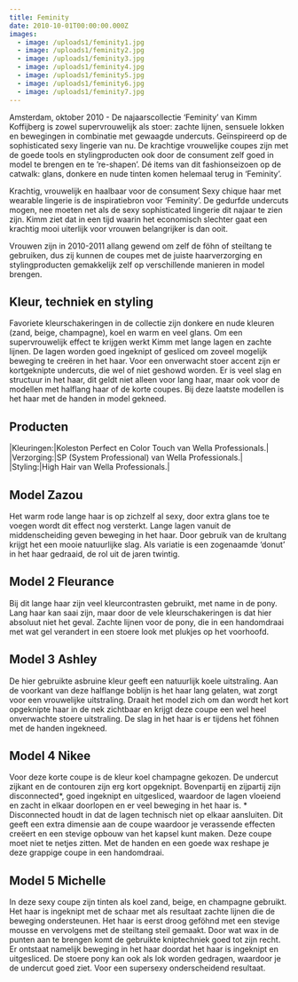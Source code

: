 ```yaml
---
title: Feminity
date: 2010-10-01T00:00:00.000Z
images:
  - image: /uploads1/feminity1.jpg
  - image: /uploads1/feminity2.jpg
  - image: /uploads1/feminity3.jpg
  - image: /uploads1/feminity4.jpg
  - image: /uploads1/feminity5.jpg
  - image: /uploads1/feminity6.jpg
  - image: /uploads1/feminity7.jpg 
---
```



Amsterdam, oktober 2010 -  De najaarscollectie ‘Feminity’  van Kimm Koffijberg is zowel supervrouwelijk als stoer: zachte lijnen, sensuele lokken en bewegingen in combinatie met gewaagde undercuts. Geïnspireerd op de sophisticated sexy lingerie van nu. De krachtige vrouwelijke coupes zijn met de goede tools en stylingproducten ook door de consument zelf goed in model te brengen en te ’re-shapen’. Dé items van dit fashionseizoen op de catwalk: glans, donkere en nude tinten komen helemaal terug in ‘Feminity’.

Krachtig, vrouwelijk en haalbaar voor de consument
Sexy chique haar met wearable lingerie is de inspiratiebron voor ‘Feminity’. De gedurfde undercuts mogen, nee moeten net als de sexy sophisticated lingerie dit najaar te zien zijn. Kimm ziet dat in een tijd waarin het economisch slechter gaat een krachtig mooi uiterlijk voor vrouwen belangrijker is dan ooit.

Vrouwen zijn in 2010-2011 allang gewend om zelf de föhn of steiltang te gebruiken, dus zij kunnen de coupes met de juiste haarverzorging en stylingproducten gemakkelijk zelf op verschillende manieren in model brengen. 

## Kleur, techniek en styling

Favoriete kleurschakeringen in de collectie zijn donkere en nude kleuren (zand, beige, champagne), koel en warm en veel glans.
Om een supervrouwelijk effect te krijgen werkt Kimm met lange lagen en zachte lijnen. De lagen worden goed ingeknipt of gesliced om zoveel mogelijk beweging te creëren in het haar. Voor een onverwacht stoer accent zijn er kortgeknipte undercuts, die wel of niet geshowd worden.
Er is veel slag en structuur in het haar, dit geldt niet alleen voor lang haar, maar ook voor de modellen met halflang haar of de korte coupes. Bij deze laatste modellen is het haar met de handen in model gekneed.

## Producten

|Kleuringen:|Koleston Perfect en Color Touch van Wella Professionals.|
|Verzorging:|SP (System Professional) van Wella Professionals.|
|Styling:|High Hair van Wella Professionals.|


## Model Zazou

Het warm rode lange haar is op zichzelf al sexy, door extra glans toe te voegen wordt dit effect nog versterkt.
Lange lagen vanuit de middenscheiding geven beweging in het haar. Door gebruik van de krultang krijgt het een mooie natuurlijke slag.
Als variatie is een zogenaamde ‘donut’ in het haar gedraaid, de rol uit de jaren twintig.

## Model 2 Fleurance
	
Bij dit lange haar zijn veel kleurcontrasten gebruikt, met name in de pony. Lang haar kan saai zijn, maar door de vele kleurschakeringen is dat hier absoluut niet het geval.
Zachte lijnen voor de pony, die in een handomdraai met wat gel verandert  in een stoere look met plukjes op het voorhoofd.

## Model 3 Ashley

De hier gebruikte asbruine kleur geeft een natuurlijk koele uitstraling.
Aan de voorkant van deze halflange boblijn is het haar lang gelaten, wat zorgt voor een vrouwelijke uitstraling. Draait het model zich om dan wordt het kort opgeknipte haar in de nek zichtbaar en krijgt deze coupe een wel heel onverwachte stoere uitstraling.
De slag in het haar is er tijdens het föhnen met de handen ingekneed.

## Model 4 Nikee

Voor deze korte coupe is de kleur koel champagne gekozen.
De undercut zijkant en de contouren zijn erg kort opgeknipt. Bovenpartij en zijpartij zijn disconnected*, goed ingeknipt en uitgesliced, waardoor de lagen vloeiend en zacht in elkaar doorlopen en er veel beweging in het haar is. * Disconnected houdt in dat de lagen technisch niet op elkaar aansluiten. Dit geeft een extra dimensie aan de coupe waardoor je verassende effecten creëert en een stevige opbouw van het kapsel kunt maken.
Deze coupe moet niet te netjes zitten. Met de handen en een goede wax reshape je deze grappige coupe in een handomdraai.

## Model 5 Michelle

In deze sexy coupe zijn tinten als koel zand, beige, en champagne gebruikt.
Het haar is ingeknipt met de schaar met als resultaat zachte lijnen die de beweging ondersteunen.
Het haar is eerst droog geföhnd met een stevige mousse en vervolgens met de steiltang steil gemaakt. Door wat wax in de punten aan te brengen komt de gebruikte kniptechniek goed tot zijn recht. Er ontstaat namelijk beweging in het haar doordat het haar is ingeknipt en uitgesliced.
De stoere pony kan ook als lok worden gedragen, waardoor je de undercut goed ziet. Voor een supersexy onderscheidend resultaat.